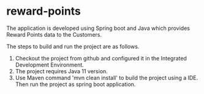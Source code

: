 # reward-points
The application is developed using Spring boot and Java which provides Reward Points data to the Customers.

The steps to build and run the project are as follows.
1. Checkout the project from github and configured it in the Integrated Development Environment.
2. The project requires Java 11 version.
3. Use Maven command 'mvn clean install' to build the project using a IDE. Then run the project as spring boot application.
